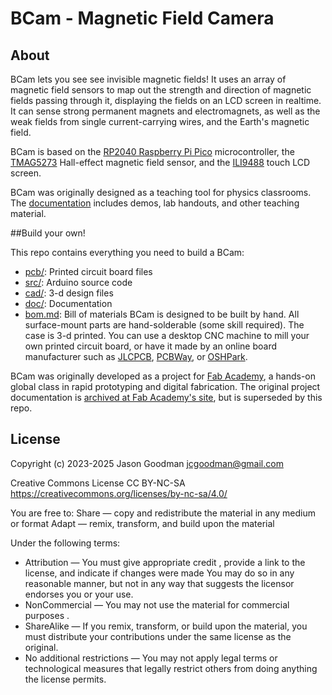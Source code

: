 # BCam - Magnetic Field Camera

## About
BCam lets you see see invisible magnetic fields!  It uses an array of magnetic field sensors to map out the strength and direction of magnetic fields passing through it, displaying the fields on an LCD screen in realtime.  It can sense strong permanent magnets and electromagnets, as well as the weak fields from single current-carrying wires, and the Earth's magnetic field.

BCam is based on the [RP2040 Raspberry Pi Pico](https://www.raspberrypi.com/documentation/microcontrollers/pico-series.html) microcontroller, the [TMAG5273](https://www.ti.com/product/TMAG5273) Hall-effect magnetic field sensor, and the [ILI9488](http://www.lcdwiki.com/3.5inch_SPI_Module_ILI9488_SKU:MSP3520) touch LCD screen.  

BCam was originally designed as a teaching tool for physics classrooms.  The [documentation](doc/) includes demos, lab handouts, and other teaching material.

##Build your own!

This repo contains everything you need to build a BCam:
* [pcb/](pcb/): Printed circuit board files
* [src/](src/): Arduino source code
* [cad/](cad/): 3-d design files
* [doc/](doc/): Documentation
* [bom.md](bom.md): Bill of materials
BCam is designed to be built by hand.  All surface-mount parts are hand-solderable (some skill required).  The case is 3-d printed.  You can use a desktop CNC machine to mill your own printed circuit board, or have it made by an online board manufacturer such as [JLCPCB](https://jlcpcb.com/), [PCBWay](https://www.pcbway.com/), or [OSHPark](https://oshpark.com/).

BCam was originally developed as a project for [Fab Academy](https://fabacademy.org/), a hands-on global class in rapid prototyping and digital fabrication.  The original project documentation is [archived at Fab Academy's site](https://fabacademy.org/2023/labs/wheaton/students/jason-goodman/final-project/index.html), but is superseded by this repo.

## License

Copyright (c) 2023-2025 Jason Goodman <jcgoodman@gmail.com>

Creative Commons License CC BY-NC-SA
https://creativecommons.org/licenses/by-nc-sa/4.0/

  You are free to:
  Share — copy and redistribute the material in any medium or format
  Adapt — remix, transform, and build upon the material

  Under the following terms:
  - Attribution — You must give appropriate credit , provide a link to the license, and indicate if changes were made
  You may do so in any reasonable manner, but not in any way that suggests the licensor endorses you or your use.
  - NonCommercial — You may not use the material for commercial purposes .
  - ShareAlike — If you remix, transform, or build upon the material, you must distribute your contributions under the same license as the original.
  - No additional restrictions — You may not apply legal terms or technological measures that legally restrict others from doing anything the license permits.